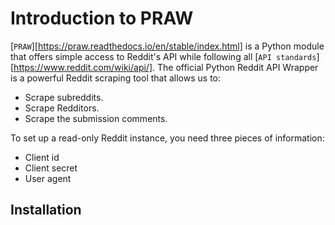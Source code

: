 # Introduction to PRAW

[`PRAW`][https://praw.readthedocs.io/en/stable/index.html] is a Python module that offers simple access to Reddit's API while following all [`API standards`][https://www.reddit.com/wiki/api/]. 
The official Python Reddit API Wrapper is a powerful Reddit scraping tool that allows us to:
- Scrape subreddits.
- Scrape Redditors.
- Scrape the submission comments.

To set up a read-only Reddit instance, you need three pieces of information:
- Client id
- Client secret
- User agent

## Installation 


